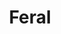 ---
abv: 6.4%
alt:
availability: Keg
bitterness: 
description: Feral is a barrel fermented Brett beer (Brett is a wild yeast). We dry hopped it with citrusy hops to go with the funkiness of the yeast. At packaging it was almost 4 months old after aging in our puncheon barrel.
gravity: 
hops: 
ibu: 22
img: feral.jpg
layout: beer
malt: 
modal-id: feral
title: Feral
on-tap: yup
sourness: 
style: Brett Ale
---